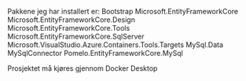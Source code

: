 Pakkene jeg har installert er:
Bootstrap
Microsoft.EntityFrameworkCore
Microsoft.EntityFrameworkCore.Design
Microsoft.EntityFrameworkCore.Tools
Microsoft.EntityFrameworkCore.SqlServer
Microsoft.VisualStudio.Azure.Containers.Tools.Targets
MySql.Data
MySqlConnector
Pomelo.EntityFrameworkCore.MySql

Prosjektet må kjøres gjennom Docker Desktop
